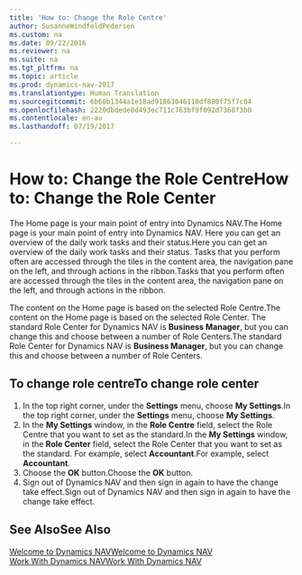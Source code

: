 ```yaml
---
title: 'How to: Change the Role Centre'
author: SusanneWindfeldPedersen
ms.custom: na
ms.date: 09/22/2016
ms.reviewer: na
ms.suite: na
ms.tgt_pltfrm: na
ms.topic: article
ms.prod: dynamics-nav-2017
ms.translationtype: Human Translation
ms.sourcegitcommit: 6b60b1344a1e18ad91863046110df880f75f7c04
ms.openlocfilehash: 2220dbdede8d493ec711c763bf9f092d7368f3b0
ms.contentlocale: en-au
ms.lasthandoff: 07/19/2017

---
```


# <a name="how-to-change-the-role-center"></a><span data-ttu-id="c5f08-102">How to: Change the Role Centre</span><span class="sxs-lookup"><span data-stu-id="c5f08-102">How to: Change the Role Center</span></span>
<span data-ttu-id="c5f08-103">The Home page is your main point of entry into Dynamics NAV.</span><span class="sxs-lookup"><span data-stu-id="c5f08-103">The Home page is your main point of entry into Dynamics NAV.</span></span> <span data-ttu-id="c5f08-104">Here you can get an overview of the daily work tasks and their status.</span><span class="sxs-lookup"><span data-stu-id="c5f08-104">Here you can get an overview of the daily work tasks and their status.</span></span> <span data-ttu-id="c5f08-105">Tasks that you perform often are accessed through the tiles in the content area, the navigation pane on the left, and through actions in the ribbon.</span><span class="sxs-lookup"><span data-stu-id="c5f08-105">Tasks that you perform often are accessed through the tiles in the content area, the navigation pane on the left, and through actions in the ribbon.</span></span>

<span data-ttu-id="c5f08-106">The content on the Home page is based on the selected Role Centre.</span><span class="sxs-lookup"><span data-stu-id="c5f08-106">The content on the Home page is based on the selected Role Center.</span></span> <span data-ttu-id="c5f08-107">The standard Role Center for Dynamics NAV is **Business Manager**, but you can change this and choose between a number of Role Centers.</span><span class="sxs-lookup"><span data-stu-id="c5f08-107">The standard Role Center for Dynamics NAV is **Business Manager**, but you can change this and choose between a number of Role Centers.</span></span>

## <a name="to-change-role-center"></a><span data-ttu-id="c5f08-108">To change role centre</span><span class="sxs-lookup"><span data-stu-id="c5f08-108">To change role center</span></span>
1. <span data-ttu-id="c5f08-109">In the top right corner, under the **Settings** menu, choose **My Settings**.</span><span class="sxs-lookup"><span data-stu-id="c5f08-109">In the top right corner, under the **Settings** menu, choose **My Settings**.</span></span>
2. <span data-ttu-id="c5f08-110">In the **My Settings** window, in the **Role Centre** field, select the Role Centre that you want to set as the standard.</span><span class="sxs-lookup"><span data-stu-id="c5f08-110">In the **My Settings** window, in the **Role Center** field, select the Role Center that you want to set as the standard.</span></span> <span data-ttu-id="c5f08-111">For example, select **Accountant**.</span><span class="sxs-lookup"><span data-stu-id="c5f08-111">For example, select **Accountant**.</span></span>
3. <span data-ttu-id="c5f08-112">Choose the **OK** button.</span><span class="sxs-lookup"><span data-stu-id="c5f08-112">Choose the **OK** button.</span></span>
4. <span data-ttu-id="c5f08-113">Sign out of Dynamics NAV and then sign in again to have the change take effect.</span><span class="sxs-lookup"><span data-stu-id="c5f08-113">Sign out of Dynamics NAV and then sign in again to have the change take effect.</span></span>

## <a name="see-also"></a><span data-ttu-id="c5f08-114">See Also</span><span class="sxs-lookup"><span data-stu-id="c5f08-114">See Also</span></span>
[<span data-ttu-id="c5f08-115">Welcome to Dynamics NAV</span><span class="sxs-lookup"><span data-stu-id="c5f08-115">Welcome to Dynamics NAV</span></span>](across-get-started.md)  
[<span data-ttu-id="c5f08-116">Work With Dynamics NAV</span><span class="sxs-lookup"><span data-stu-id="c5f08-116">Work With Dynamics NAV</span></span>](ui-work-product.md)  

